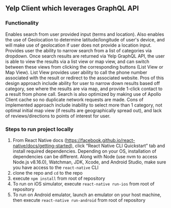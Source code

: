 ## Yelp Client which leverages GraphQL API

### Functionality
Enables search from user provided input (terms and location).  Also enables the use of Geolocation to determine latitude/longitude of user's device, and will make use of geolocation if user does not provide a location input.  Provides user the ability to narrow search from a list of categories via dropdown.  Once search results are returned via Yelp GraphQL API, the user is able to view the results via a list view or map view, and can switch between these views from clicking the corresponding buttons (List View or Map View).  List View provides user ability to call the phone number associated with the result or redirect to the associated website.  Pros of this design approach include ability for user to narrow down results based off category, see where the results are via map, and provide 1-click contact to a result from phone call.  Search is also optimized by making use of Apollo Client cache so no duplicate network requests are made.  Cons of implemented approach include inability to select more than 1 category, not optimal initial map view (if results are geographically spread out), and lack of reviews/directions to points of interest for user.

### Steps to run project locally
1. From React Native docs (https://facebook.github.io/react-native/docs/getting-started), click “React Native CLI Quickstart” tab and install required dependencies. Depending on your OS, installation of dependencies can be different.  Along with Node (use nvm to access Node.js v8.16.0), Watchman, JDK, Xcode, and Android Studio, make sure you have access to the `react-native` CLI
2. clone the repo and `cd` to the repo
3. execute `npm install` from root of repository
4. To run on iOS simulator, execute `react-native run-ios` from root of repository
5. To run on Android emulator, launch an emulator on your host machine, then execute `react-native run-android` from root of repository

